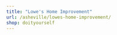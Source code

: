 ```yaml
---
title: "Lowe's Home Improvement"
url: /asheville/lowes-home-improvement/
shop: doityourself
---
```


